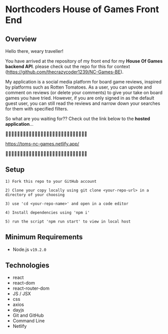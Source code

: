 # Northcoders House of Games Front End

## Overview

Hello there, weary traveller!

  You have arrived at the repository of my front end for my **House Of Games backend API**. please check out the repo for this for context (https://github.com/thecrazycoder1239/NC-Games-BE).
  
  My application is a social media platform for board game reviews, inspired by platforms such as Rotten Tomatoes. As a user, you can upvote and comment on reviews (or delete your comments) to give your take on board games you have tried. However, if you are only signed in as the default guest user, you can still read the reviews and narrow down your searches for them with specified filters. 
  
  So what are you waiting for?? Check out the link below to the **hosted application**...

  🔻🔻🔻🔻🔻🔻🔻🔻🔻🔻🔻🔻🔻🔻🔻🔻🔻🔻🔻🔻🔻🔻🔻🔻🔻🔻🔻🔻

  https://toms-nc-games.netlify.app/

  🔺🔺🔺🔺🔺🔺🔺🔺🔺🔺🔺🔺🔺🔺🔺🔺🔺🔺🔺🔺🔺🔺🔺🔺🔺🔺🔺🔺

## Setup

    1) Fork this repo to your GitHub account

    2) Clone your copy locally using git clone <your-repo-url> in a directory of your choosing

    3) use 'cd <your-repo-name>' and open in a code editor

    4) Install dependencies using 'npm i'

    5) run the script 'npm run start' to view in local host

## Minimum Requirements

* Node.js `v19.2.0`

## Technologies

* react
* react-dom
* react-router-dom
* JS / JSX
* css
* axios
* dayjs
* Git and GitHub
* Command Line
* Netlify
